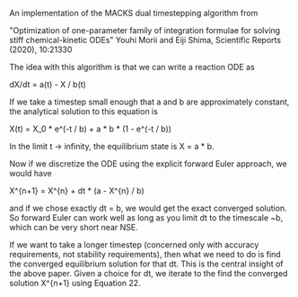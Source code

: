 An implementation of the MACKS dual timestepping algorithm from

"Optimization of one-parameter family of integration formulae for solving stiff chemical-kinetic ODEs"
Youhi Morii and Eiji Shima, Scientific Reports (2020), 10:21330

The idea with this algorithm is that we can write a reaction ODE as

dX/dt = a(t) - X / b(t)

If we take a timestep small enough that a and b are approximately constant,
the analytical solution to this equation is

X(t) = X_0 * e^(-t / b) + a * b  * (1 - e^(-t / b))

In the limit t -> infinity, the equilibrium state is X = a * b.

Now if we discretize the ODE using the explicit forward Euler approach, we would have

X^{n+1} = X^{n} + dt * (a - X^{n} / b)

and if we chose exactly dt = b, we would get the exact converged solution. So forward
Euler can work well as long as you limit dt to the timescale ~b, which can be very
short near NSE.

If we want to take a longer timestep (concerned only with accuracy requirements, not
stability requirements), then what we need to do is find the converged equilibrium
solution for that dt. This is the central insight of the above paper. Given a choice
for dt, we iterate to the find the converged solution X^{n+1} using Equation 22.
